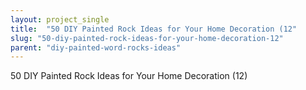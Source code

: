 ```yaml
---
layout: project_single
title:  "50 DIY Painted Rock Ideas for Your Home Decoration (12"
slug: "50-diy-painted-rock-ideas-for-your-home-decoration-12"
parent: "diy-painted-word-rocks-ideas"
---
```

50 DIY Painted Rock Ideas for Your Home Decoration (12)
